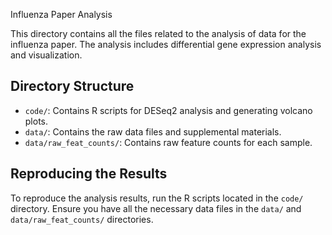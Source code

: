  Influenza Paper Analysis

This directory contains all the files related to the analysis of data for the influenza paper. The analysis includes differential gene expression analysis and visualization.

## Directory Structure

- `code/`: Contains R scripts for DESeq2 analysis and generating volcano plots.
- `data/`: Contains the raw data files and supplemental materials.
- `data/raw_feat_counts/`: Contains raw feature counts for each sample.

## Reproducing the Results

To reproduce the analysis results, run the R scripts located in the `code/` directory. Ensure you have all the necessary data files in the `data/` and `data/raw_feat_counts/` directories.